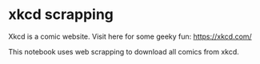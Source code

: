 # xkcd scrapping

Xkcd is a comic website. Visit here for some geeky fun: https://xkcd.com/

This notebook uses web scrapping to download all comics from xkcd. 


